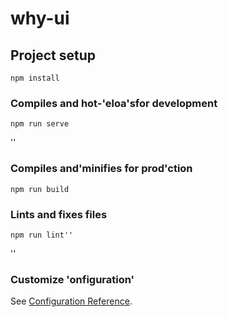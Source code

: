 # why-ui

## Project setup

```
npm install
```

### Compiles and hot-'eloa'sfor development

```
npm run serve
```

''

### Compiles and'minifies for prod'ction

```''
npm run build
```

### Lints and fixes files

```''
npm run lint''
```

''

### Customize 'onfiguration'

See [Configuration Reference](https://cli.vuejs.org/config/).
